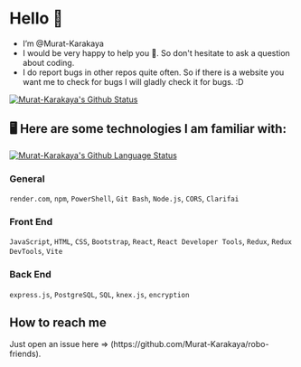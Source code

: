 <h1>Hello 👋</h1>

-  I’m @Murat-Karakaya
-  I would be very happy to help you 🙂. So don't hesitate to ask a question about coding.
-  I do report bugs in other repos quite often. So if there is a website you want me to check for bugs I will gladly check it for bugs. :D

[![Murat-Karakaya's Github Status](https://github-readme-stats.vercel.app/api/?username=murat-karakaya&count_private=true&theme=tokyonight&showicons=true&rank_icon=github&include_all_commits=true)](https://github.com/murat-karakaya)


<h2>🖥️ Here are some technologies I am familiar with:</h2>

[![Murat-Karakaya's Github Language Status](https://github-readme-stats.vercel.app/api/top-langs/?username=murat-karakaya&layout=compact&theme=tokyonight)](https://github.com/murat-karakaya)

<h3>General</h3>

``render.com``, ``npm``, ``PowerShell``, ``Git Bash``, ``Node.js``, ``CORS``, ``Clarifai``

<h3>Front End</h3>

``JavaScript``, ``HTML``, ``CSS``, ``Bootstrap``, ``React``, ``React Developer Tools``, ``Redux``, ``Redux DevTools``, ``Vite``


<h3>Back End</h3>

``express.js``, ``PostgreSQL``, ``SQL``, ``knex.js``, ``encryption``

<h2>How to reach me</h2>
Just open an issue here => (https://github.com/Murat-Karakaya/robo-friends). 
